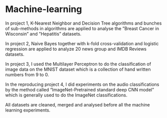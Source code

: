 # Machine-learning
In project 1, K-Nearest Neighbor and Decision Tree algorithms and bunches of sub-methods in algorithms are applied to analyse the ”Breast Cancer in Wisconsin” and ”Hepatitis” datasets. 

In project 2, Naive Bayes together with k-fold cross-validation and logistic regression are applied to analyze 20 news group and IMDB Reviews datasets.

In project 3, I used the Multilayer Perceptron to do the classification of image data on the MNIST dataset which is a collection of hand written numbers from 9 to 0. 

In the reproducing project 4, I did experiments on the audio classifications by the method called “ImageNet-Pretrained standard deep CNN model” which is generally used to do the ImageNet classifications.

All datasets are cleaned, merged and analysed before all the machine learning experiments. 
